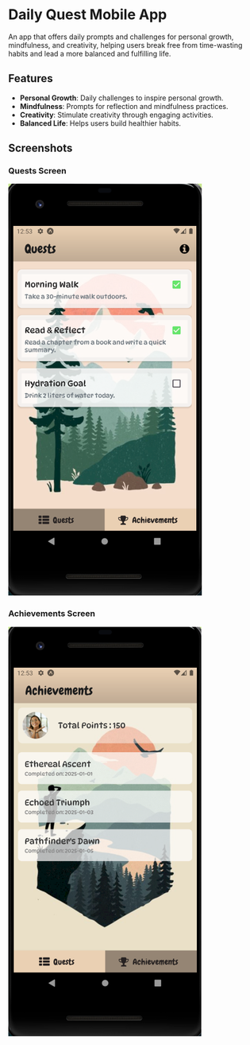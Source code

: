 # Daily Quest Mobile App

An app that offers daily prompts and challenges for personal growth, mindfulness, and creativity, helping users break free from time-wasting habits and lead a more balanced and fulfilling life.

## Features
- **Personal Growth**: Daily challenges to inspire personal growth.
- **Mindfulness**: Prompts for reflection and mindfulness practices.
- **Creativity**: Stimulate creativity through engaging activities.
- **Balanced Life**: Helps users build healthier habits.

## Screenshots

### Quests Screen
![Home Screen](./docs/home.png)

### Achievements Screen
![Achievements Screen](./docs/achievements.png)
